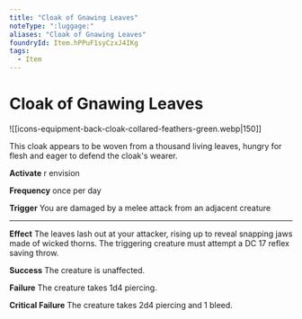 ```yaml
---
title: "Cloak of Gnawing Leaves"
noteType: ":luggage:"
aliases: "Cloak of Gnawing Leaves"
foundryId: Item.hPPuF1syCzxJ4IKg
tags:
  - Item
---
```


# Cloak of Gnawing Leaves
![[icons-equipment-back-cloak-collared-feathers-green.webp|150]]

This cloak appears to be woven from a thousand living leaves, hungry for flesh and eager to defend the cloak's wearer.

**Activate** r envision

**Frequency** once per day

**Trigger** You are damaged by a melee attack from an adjacent creature

* * *

**Effect** The leaves lash out at your attacker, rising up to reveal snapping jaws made of wicked thorns. The triggering creature must attempt a DC 17 reflex saving throw.

**Success** The creature is unaffected.

**Failure** The creature takes 1d4 piercing.

**Critical Failure** The creature takes 2d4 piercing and 1 bleed.
